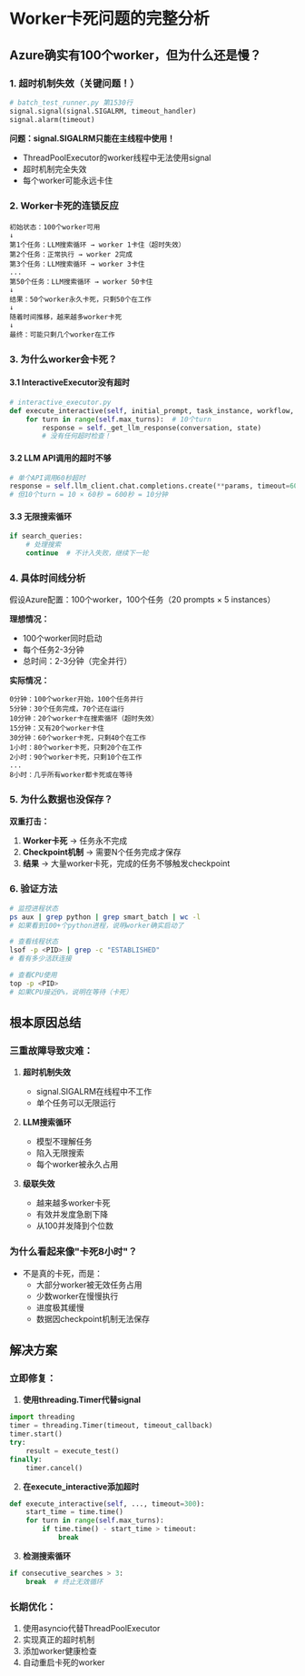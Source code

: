 # Worker卡死问题的完整分析

## Azure确实有100个worker，但为什么还是慢？

### 1. 超时机制失效（关键问题！）

```python
# batch_test_runner.py 第1530行
signal.signal(signal.SIGALRM, timeout_handler)
signal.alarm(timeout)
```

**问题：signal.SIGALRM只能在主线程中使用！**
- ThreadPoolExecutor的worker线程中无法使用signal
- 超时机制完全失效
- 每个worker可能永远卡住

### 2. Worker卡死的连锁反应

```
初始状态：100个worker可用
↓
第1个任务：LLM搜索循环 → worker 1卡住（超时失效）
第2个任务：正常执行 → worker 2完成
第3个任务：LLM搜索循环 → worker 3卡住
...
第50个任务：LLM搜索循环 → worker 50卡住
↓
结果：50个worker永久卡死，只剩50个在工作
↓
随着时间推移，越来越多worker卡死
↓
最终：可能只剩几个worker在工作
```

### 3. 为什么worker会卡死？

#### 3.1 InteractiveExecutor没有超时
```python
# interactive_executor.py
def execute_interactive(self, initial_prompt, task_instance, workflow, prompt_type):
    for turn in range(self.max_turns):  # 10个turn
        response = self._get_llm_response(conversation, state)
        # 没有任何超时检查！
```

#### 3.2 LLM API调用的超时不够
```python
# 单个API调用60秒超时
response = self.llm_client.chat.completions.create(**params, timeout=60)
# 但10个turn = 10 × 60秒 = 600秒 = 10分钟
```

#### 3.3 无限搜索循环
```python
if search_queries:
    # 处理搜索
    continue  # 不计入失败，继续下一轮
```

### 4. 具体时间线分析

假设Azure配置：100个worker，100个任务（20 prompts × 5 instances）

**理想情况：**
- 100个worker同时启动
- 每个任务2-3分钟
- 总时间：2-3分钟（完全并行）

**实际情况：**
```
0分钟：100个worker开始，100个任务并行
5分钟：30个任务完成，70个还在运行
10分钟：20个worker卡在搜索循环（超时失效）
15分钟：又有20个worker卡住
30分钟：60个worker卡死，只剩40个在工作
1小时：80个worker卡死，只剩20个在工作
2小时：90个worker卡死，只剩10个在工作
...
8小时：几乎所有worker都卡死或在等待
```

### 5. 为什么数据也没保存？

**双重打击：**
1. **Worker卡死** → 任务永不完成
2. **Checkpoint机制** → 需要N个任务完成才保存
3. **结果** → 大量worker卡死，完成的任务不够触发checkpoint

### 6. 验证方法

```bash
# 监控进程状态
ps aux | grep python | grep smart_batch | wc -l
# 如果看到100+个python进程，说明worker确实启动了

# 查看线程状态
lsof -p <PID> | grep -c "ESTABLISHED"
# 看有多少活跃连接

# 查看CPU使用
top -p <PID>
# 如果CPU接近0%，说明在等待（卡死）
```

## 根本原因总结

### 三重故障导致灾难：

1. **超时机制失效**
   - signal.SIGALRM在线程中不工作
   - 单个任务可以无限运行

2. **LLM搜索循环**
   - 模型不理解任务
   - 陷入无限搜索
   - 每个worker被永久占用

3. **级联失效**
   - 越来越多worker卡死
   - 有效并发度急剧下降
   - 从100并发降到个位数

### 为什么看起来像"卡死8小时"？

- 不是真的卡死，而是：
  - 大部分worker被无效任务占用
  - 少数worker在慢慢执行
  - 进度极其缓慢
  - 数据因checkpoint机制无法保存

## 解决方案

### 立即修复：
1. **使用threading.Timer代替signal**
```python
import threading
timer = threading.Timer(timeout, timeout_callback)
timer.start()
try:
    result = execute_test()
finally:
    timer.cancel()
```

2. **在execute_interactive添加超时**
```python
def execute_interactive(self, ..., timeout=300):
    start_time = time.time()
    for turn in range(self.max_turns):
        if time.time() - start_time > timeout:
            break
```

3. **检测搜索循环**
```python
if consecutive_searches > 3:
    break  # 终止无效循环
```

### 长期优化：
1. 使用asyncio代替ThreadPoolExecutor
2. 实现真正的超时机制
3. 添加worker健康检查
4. 自动重启卡死的worker
